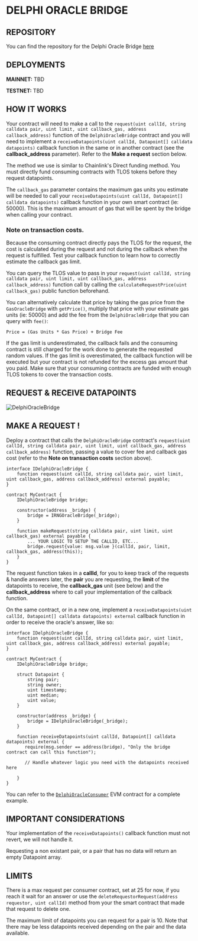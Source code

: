 # DELPHI ORACLE BRIDGE

## REPOSITORY

You can find the repository for the Delphi Oracle Bridge [here](https://github.com/telosnetwork/delphi-oracle-bridge)

## DEPLOYMENTS

**MAINNET:** TBD

**TESTNET:** TBD

## HOW IT WORKS

Your contract will need to make a call to the `request(uint callId, string calldata pair, uint limit, uint callback_gas, address callback_address)` function of the `DelphiOracleBridge` contract and you will need to implement a `receiveDatapoints(uint callId, Datapoint[] calldata datapoints)` callback function in the same or in another contract (see the **callback_address** parameter). Refer to the **Make a request** section below.

The method we use is similar to Chainlink's Direct funding method. You must directly fund consuming contracts with TLOS tokens before they request datapoints.

The `callback_gas` parameter contains the maximum gas units you estimate will be needed to call your `receiveDatapoints(uint callId, Datapoint[] calldata datapoints)` callback function in your own smart contract (ie: 50000). This is the maximum amount of gas that will be spent by the bridge when calling your contract.

### Note on transaction costs.

Because the consuming contract directly pays the TLOS for the request, the cost is calculated during the request and not during the callback when the request is fulfilled. Test your callback function to learn how to correctly estimate the callback gas limit.

You can query the TLOS value to pass in your `request(uint callId, string calldata pair, uint limit, uint callback_gas, address callback_address)` function call by calling the `calculateRequestPrice(uint callback_gas)` public function beforehand. 

You can alternatively calculate that price by taking the gas price from the `GasOracleBridge` with `getPrice()`, multiply that price with your estimate gas units (ie: 50000) and add the fee from the `DelphiOracleBridge` that you can query with `fee()`:

`Price = (Gas Units * Gas Price) + Bridge Fee`

If the gas limit is underestimated, the callback fails and the consuming contract is still charged for the work done to generate the requested random values.
If the gas limit is overestimated, the callback function will be executed but your contract is not refunded for the excess gas amount that you paid.
Make sure that your consuming contracts are funded with enough TLOS tokens to cover the transaction costs. 

## REQUEST & RECEIVE DATAPOINTS

![DelphiOracleBridge](https://user-images.githubusercontent.com/5913758/193951928-58a946c3-622e-4b96-8873-d02b7bedea33.jpg)


## MAKE A REQUEST !

Deploy a contract that calls the `DelphiOracleBridge` contract's `request(uint callId, string calldata pair, uint limit, uint callback_gas, address callback_address)` function, passing a value to cover fee and callback gas cost (refer to the **Note on transaction costs** section above).

```
interface IDelphiOracleBridge {
    function request(uint callId, string calldata pair, uint limit, uint callback_gas, address callback_address) external payable;
}

contract MyContract {
    IDelphiOracleBridge bridge;

    constructor(address _bridge) {
        bridge = IRNGOracleBridge(_bridge);
    }
    
    function makeRequest(string calldata pair, uint limit, uint callback_gas) external payable {
        ... YOUR LOGIC TO SETUP THE CALLID, ETC...
        bridge.request{value: msg.value }(callId, pair, limit, callback_gas, address(this));
    }
}
```

The request function takes in a **callId**, for you to keep track of the requests & handle answers later, the **pair** you are requesting, the **limit** of the datapoints to receive, the **callback_gas** unit (see below) and the **callback_address** where to call your implementation of the callback function. 

On the same contract, or in a new one, implement a `receiveDatapoints(uint callId, Datapoint[] calldata datapoints) external` callback function in order to receive the oracle's answer, like so:


```
interface IDelphiOracleBridge {
    function request(uint callId, string calldata pair, uint limit, uint callback_gas, address callback_address) external payable;
}

contract MyContract {
    IDelphiOracleBridge bridge;
    
    struct Datapoint {
        string pair;
        string owner;
        uint timestamp;
        uint median;
        uint value;
    }
    
    constructor(address _bridge) {
        bridge = IDelphiOracleBridge(_bridge);
    }
    
    function receiveDatapoints(uint callId, Datapoint[] calldata datapoints) external {
       require(msg.sender == address(bridge), "Only the bridge contract can call this function");
        
       // Handle whatever logic you need with the datapoints received here
    
    }
}
```

You can refer to the [`DelphiOracleConsumer`](https://github.com/telosnetwork/delphi-oracle-bridge/blob/main/evm/contracts/DelphiOracleConsumer.sol) EVM contract for a complete example. 

## IMPORTANT CONSIDERATIONS

Your implementation of the `receiveDatapoints()` callback function must not revert, we will not handle it.

Requesting a non existant pair, or a pair that has no data will return an empty Datapoint array.

## LIMITS

There is a max request per consumer contract, set at 25 for now, if you reach it wait for an answer or use the `deleteRequestorRequest(address requestor, uint callId)` method from your the smart contract that made that request to delete one.

The maximum limit of datapoints you can request for a pair is 10. Note that there may be less datapoints received depending on the pair and the data available.

